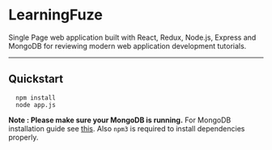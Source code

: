 # LearningFuze

Single Page web application built with React, Redux, Node.js, Express and MongoDB for reviewing modern web application development tutorials.
_________________________
## Quickstart

```
  npm install
  node app.js
```

**Note : Please make sure your MongoDB is running.** For MongoDB installation guide see [this](https://docs.mongodb.org/v3.0/installation/). Also `npm3` is required to install dependencies properly.
